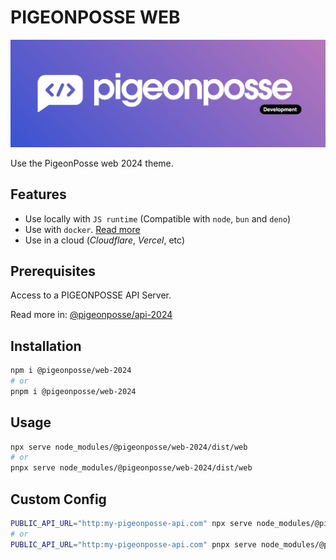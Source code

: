# PIGEONPOSSE WEB

![HEADER](docs/public/banner.png)

Use the PigeonPosse web 2024 theme.

## Features

- Use locally with `JS runtime` (Compatible with `node`, `bun` and `deno`)
- Use with `docker`. [Read more](https://hub.docker.com/r/pigeonposse/pigeon-web)
- Use in a cloud (_Cloudflare_, _Vercel_, etc)

## Prerequisites

Access to a PIGEONPOSSE API Server.

Read more in: [@pigeonposse/api-2024](https://www.npmjs.com/package/@pigeonposse/api-2024)

## Installation

```bash
npm i @pigeonposse/web-2024
# or
pnpm i @pigeonposse/web-2024
```

## Usage

```bash
npx serve node_modules/@pigeonposse/web-2024/dist/web
# or
pnpx serve node_modules/@pigeonposse/web-2024/dist/web
```

## Custom Config

```bash
PUBLIC_API_URL="http:my-pigeonposse-api.com" npx serve node_modules/@pigeonposse/web-2024/dist/web
# or
PUBLIC_API_URL="http:my-pigeonposse-api.com" pnpx serve node_modules/@pigeonposse/web-2024/dist/web
```

